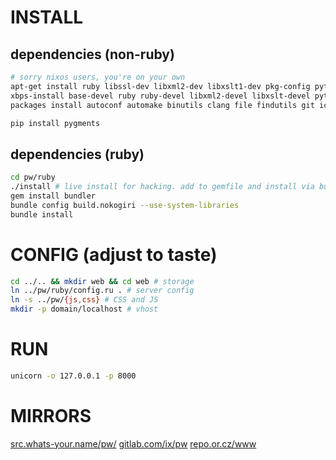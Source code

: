 # INSTALL
## dependencies (non-ruby)
``` sh
# sorry nixos users, you're on your own
apt-get install ruby libssl-dev libxml2-dev libxslt1-dev pkg-config python-pygments                                    # https://www.debian.org
xbps-install base-devel ruby ruby-devel libxml2-devel libxslt-devel python-Pygments                                    # https://www.voidlinux.eu
packages install autoconf automake binutils clang file findutils git iconv pkg-config python ruby ruby-dev libxslt-dev # https://termux.com

pip install pygments
```
## dependencies (ruby)
``` sh
cd pw/ruby
./install # live install for hacking. add to gemfile and install via bundler if desired
gem install bundler
bundle config build.nokogiri --use-system-libraries
bundle install
```
# CONFIG (adjust to taste)
``` sh
cd ../.. && mkdir web && cd web # storage
ln ../pw/ruby/config.ru . # server config
ln -s ../pw/{js,css} # CSS and JS
mkdir -p domain/localhost # vhost
```
# RUN
``` sh
unicorn -o 127.0.0.1 -p 8000
```
# MIRRORS
[src.whats-your.name/pw/](http://src.whats-your.name/pw/)
[gitlab.com/ix/pw](https://gitlab.com/ix/pw)
[repo.or.cz/www](http://repo.or.cz/www)
